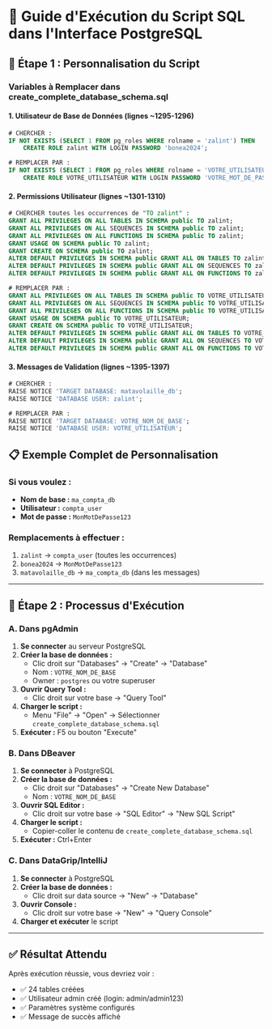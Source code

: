 # 🚀 Guide d'Exécution du Script SQL dans l'Interface PostgreSQL

## 📝 Étape 1 : Personnalisation du Script

### Variables à Remplacer dans create_complete_database_schema.sql

#### 1. **Utilisateur de Base de Données** (lignes ~1295-1296)
```sql
# CHERCHER :
IF NOT EXISTS (SELECT 1 FROM pg_roles WHERE rolname = 'zalint') THEN
    CREATE ROLE zalint WITH LOGIN PASSWORD 'bonea2024';

# REMPLACER PAR :
IF NOT EXISTS (SELECT 1 FROM pg_roles WHERE rolname = 'VOTRE_UTILISATEUR') THEN
    CREATE ROLE VOTRE_UTILISATEUR WITH LOGIN PASSWORD 'VOTRE_MOT_DE_PASSE';
```

#### 2. **Permissions Utilisateur** (lignes ~1301-1310)
```sql
# CHERCHER toutes les occurrences de "TO zalint" :
GRANT ALL PRIVILEGES ON ALL TABLES IN SCHEMA public TO zalint;
GRANT ALL PRIVILEGES ON ALL SEQUENCES IN SCHEMA public TO zalint;
GRANT ALL PRIVILEGES ON ALL FUNCTIONS IN SCHEMA public TO zalint;
GRANT USAGE ON SCHEMA public TO zalint;
GRANT CREATE ON SCHEMA public TO zalint;
ALTER DEFAULT PRIVILEGES IN SCHEMA public GRANT ALL ON TABLES TO zalint;
ALTER DEFAULT PRIVILEGES IN SCHEMA public GRANT ALL ON SEQUENCES TO zalint;
ALTER DEFAULT PRIVILEGES IN SCHEMA public GRANT ALL ON FUNCTIONS TO zalint;

# REMPLACER PAR :
GRANT ALL PRIVILEGES ON ALL TABLES IN SCHEMA public TO VOTRE_UTILISATEUR;
GRANT ALL PRIVILEGES ON ALL SEQUENCES IN SCHEMA public TO VOTRE_UTILISATEUR;
GRANT ALL PRIVILEGES ON ALL FUNCTIONS IN SCHEMA public TO VOTRE_UTILISATEUR;
GRANT USAGE ON SCHEMA public TO VOTRE_UTILISATEUR;
GRANT CREATE ON SCHEMA public TO VOTRE_UTILISATEUR;
ALTER DEFAULT PRIVILEGES IN SCHEMA public GRANT ALL ON TABLES TO VOTRE_UTILISATEUR;
ALTER DEFAULT PRIVILEGES IN SCHEMA public GRANT ALL ON SEQUENCES TO VOTRE_UTILISATEUR;
ALTER DEFAULT PRIVILEGES IN SCHEMA public GRANT ALL ON FUNCTIONS TO VOTRE_UTILISATEUR;
```

#### 3. **Messages de Validation** (lignes ~1395-1397)
```sql
# CHERCHER :
RAISE NOTICE 'TARGET DATABASE: matavolaille_db';
RAISE NOTICE 'DATABASE USER: zalint';

# REMPLACER PAR :
RAISE NOTICE 'TARGET DATABASE: VOTRE_NOM_DE_BASE';
RAISE NOTICE 'DATABASE USER: VOTRE_UTILISATEUR';
```

## 📋 Exemple Complet de Personnalisation

### Si vous voulez :
- **Nom de base :** `ma_compta_db`
- **Utilisateur :** `compta_user`
- **Mot de passe :** `MonMotDePasse123`

### Remplacements à effectuer :
1. `zalint` → `compta_user` (toutes les occurrences)
2. `bonea2024` → `MonMotDePasse123`
3. `matavolaille_db` → `ma_compta_db` (dans les messages)

---

## 🎯 Étape 2 : Processus d'Exécution

### A. **Dans pgAdmin**
1. **Se connecter** au serveur PostgreSQL
2. **Créer la base de données :**
   - Clic droit sur "Databases" → "Create" → "Database"
   - Nom : `VOTRE_NOM_DE_BASE`
   - Owner : `postgres` ou votre superuser
3. **Ouvrir Query Tool :**
   - Clic droit sur votre base → "Query Tool"
4. **Charger le script :**
   - Menu "File" → "Open" → Sélectionner `create_complete_database_schema.sql`
5. **Exécuter :** F5 ou bouton "Execute"

### B. **Dans DBeaver**
1. **Se connecter** à PostgreSQL
2. **Créer la base de données :**
   - Clic droit sur "Databases" → "Create New Database"
   - Nom : `VOTRE_NOM_DE_BASE`
3. **Ouvrir SQL Editor :**
   - Clic droit sur votre base → "SQL Editor" → "New SQL Script"
4. **Charger le script :**
   - Copier-coller le contenu de `create_complete_database_schema.sql`
5. **Exécuter :** Ctrl+Enter

### C. **Dans DataGrip/IntelliJ**
1. **Se connecter** à PostgreSQL
2. **Créer la base de données :**
   - Clic droit sur data source → "New" → "Database"
3. **Ouvrir Console :**
   - Clic droit sur votre base → "New" → "Query Console"
4. **Charger et exécuter** le script

---

## ✅ Résultat Attendu

Après exécution réussie, vous devriez voir :
- ✅ 24 tables créées
- ✅ Utilisateur admin créé (login: admin/admin123)
- ✅ Paramètres système configurés
- ✅ Message de succès affiché
